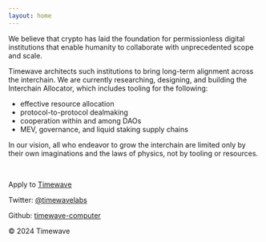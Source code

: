 ```yaml
---
layout: home
---
```


We believe that crypto has laid the foundation for permissionless digital
institutions that enable humanity to collaborate with unprecedented scope and
scale.

Timewave architects such institutions to bring long-term alignment across the
interchain. We are currently researching, designing, and building the Interchain
Allocator, which includes tooling for the following:

- effective resource allocation
- protocol-to-protocol dealmaking
- cooperation within and among DAOs
- MEV, governance, and liquid staking supply chains

In our vision, all who endeavor to grow the interchain are limited only by their
own imaginations and the laws of physics, not by tooling or resources.

<br/>

Apply to [Timewave](https://protective-bearberry-a26.notion.site/Timewave-Open-Positions-3231bdf2f49741829de6ccfd851fe951)

Twitter: [@timewavelabs](https://twitter.com/TimewaveLabs)

Github: [timewave-computer](https://github.com/timewave-computer)

© 2024 Timewave
